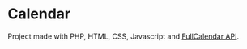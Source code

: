 # Calendar

Project made with PHP, HTML, CSS, Javascript and [FullCalendar API](https://fullcalendar.io/).
